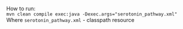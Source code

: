 How to run:  
```mvn clean compile exec:java -Dexec.args="serotonin_pathway.xml"```  
Where ```serotonin_pathway.xml``` - classpath resource
